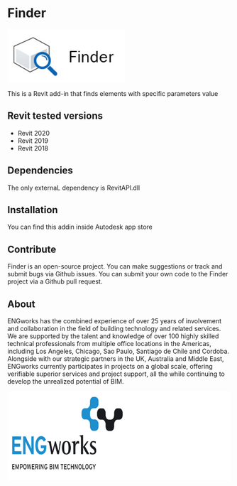 # Finder

<img src="https://github.com/ENGworks-DEV/Finder/blob/master/EngFinder/Resources/LogoAndName-01.jpg" width="265" height="120">

This is a Revit add-in that finds elements with specific parameters value

## Revit tested versions

* Revit 2020
* Revit 2019
* Revit 2018

## Dependencies

The only externaL dependency is RevitAPI.dll

## Installation

You can find this addin inside Autodesk app store

## Contribute ##

Finder is an open-source project. You can make suggestions or track and submit bugs via Github issues.  You can submit your own code to the Finder project via a Github pull request.

## About ##

ENGworks has the combined experience of over 25 years of involvement and collaboration in the field of building technology and related services. We are supported by the talent and knowledge of over 100 highly skilled technical professionals from multiple office locations in the Americas, including Los Angeles, Chicago, Sao Paulo, Santiago de Chile and Cordoba. Alongside with our strategic partners in the UK, Australia and Middle East, ENGworks currently participates in projects on a global scale, offering verifiable superior services and project support, all the while continuing to develop the unrealized potential of BIM.

<img src="https://github.com/ENGworks-DEV/RenumberParts/blob/master/RenumberParts/Resources/EngLogo-01.png" width="650" height="200">

